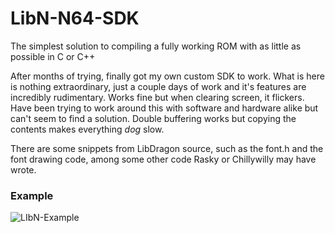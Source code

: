 # LibN-N64-SDK
The simplest solution to compiling a fully working ROM with as little as possible in C or C++

After months of trying, finally got my own custom SDK to work.
What is here is nothing extraordinary, just a couple days of work and it's features are incredibly rudimentary.  Works fine but when clearing screen, it flickers. Have been trying to work around this with software and hardware alike but can't seem to find a solution. Double buffering works but copying the contents makes everything *dog* slow. 

There are some snippets from LibDragon source, such as the font.h and the font drawing code, among some other code Rasky or Chillywilly may have wrote.
### Example
![LIbN-Example](https://user-images.githubusercontent.com/31579132/151407977-710cf39f-4cd8-4797-a189-cba1f2d7c9fe.png)
